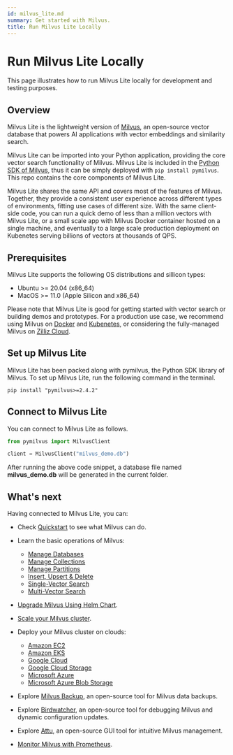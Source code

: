 ```yaml
---
id: milvus_lite.md
summary: Get started with Milvus.
title: Run Milvus Lite Locally
---
```


# Run Milvus Lite Locally

This page illustrates how to run Milvus Lite locally for development and testing purposes.

## Overview

Milvus Lite is the lightweight version of [Milvus](https://github.com/milvus-io/milvus), an open-source vector database that powers AI applications with vector embeddings and similarity search.

Milvus Lite can be imported into your Python application, providing the core vector search functionality of Milvus. Milvus Lite is included in the [Python SDK of Milvus](https://github.com/milvus-io/pymilvus), thus it can be simply deployed with `pip install pymilvus`. This repo contains the core components of Milvus Lite.

Milvus Lite shares the same API and covers most of the features of Milvus. Together, they provide a consistent user experience across different types of environments, fitting use cases of different size. With the same client-side code, you can run a quick demo of less than a million vectors with Milvus Lite, or a small scale app with Milvus Docker container hosted on a single machine, and eventually to a large scale production deployment on Kubenetes serving billions of vectors at thousands of QPS.

## Prerequisites

Milvus Lite supports the following OS distributions and sillicon types:

- Ubuntu >= 20.04 (x86_64)
- MacOS >= 11.0 (Apple Silicon and x86_64)

Please note that Milvus Lite is good for getting started with vector search or building demos and prototypes. For a production use case, we recommend using Milvus on [Docker](install_standalone-docker.md) and [Kubenetes](install_cluster-milvusoperator.md), or considering the fully-managed Milvus on [Zilliz Cloud](https://zilliz.com/cloud).

## Set up Milvus Lite

Milvus Lite has been packed along with pymilvus, the Python SDK library of Milvus. To set up Milvus Lite, run the following command in the terminal.

```
pip install "pymilvus>=2.4.2"
```

## Connect to Milvus Lite

You can connect to Milvus Lite as follows.

```python
from pymilvus import MilvusClient

client = MilvusClient("milvus_demo.db")
```


After running the above code snippet, a database file named **milvus_demo.db** will be generated in the current folder.

## What's next

Having connected to Milvus Lite, you can:

- Check [Quickstart](quickstart.md) to see what Milvus can do.

- Learn the basic operations of Milvus:
  - [Manage Databases](manage_databases.md)
  - [Manage Collections](manage-collections.md)
  - [Manage Partitions](manage-partitions.md)
  - [Insert, Upsert & Delete](insert-update-delete.md)
  - [Single-Vector Search](single-vector-search.md)
  - [Multi-Vector Search](multi-vector-search.md)

- [Upgrade Milvus Using Helm Chart](upgrade_milvus_cluster-helm.md).
- [Scale your Milvus cluster](scaleout.md).
- Deploy your Milvus cluster on clouds:
  - [Amazon EC2](aws.md)
  - [Amazon EKS](eks.md)
  - [Google Cloud](gcp.md)
  - [Google Cloud Storage](gcs.md)
  - [Microsoft Azure](azure.md)
  - [Microsoft Azure Blob Storage](abs.md)
- Explore [Milvus Backup](milvus_backup_overview.md), an open-source tool for Milvus data backups.
- Explore [Birdwatcher](birdwatcher_overview.md), an open-source tool for debugging Milvus and dynamic configuration updates.
- Explore [Attu](https://milvus.io/docs/attu.md), an open-source GUI tool for intuitive Milvus management.
- [Monitor Milvus with Prometheus](monitor.md).
